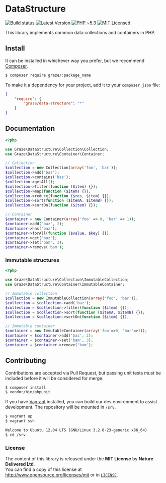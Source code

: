 # DataStructure

[![Build status][ico-build]][travis]
[![Latest Version][ico-package]][packagist]
[![PHP ~5.3][ico-engine]][lang]
[![MIT Licensed][ico-license]][license]

<!-- Links -->
[travis]: https://travis-ci.org/graze/data-structure
[packagist]: https://packagist.org/packages/graze/data-structure
[lang]: https://secure.php.net
[license]: https://github.com/graze/data-structure/blob/master/LICENSE

<!-- Images -->
[ico-build]: https://travis-ci.org/graze/data-structure.png?branch=master
[ico-package]: https://img.shields.io/packagist/v/graze/data-structure.svg
[ico-engine]: https://img.shields.io/badge/php-%3E%3D5.3-8892BF.svg
[ico-license]: https://img.shields.io/packagist/l/graze/data-structure.svg

This library implements common data collections and containers in PHP.

## Install

It can be installed in whichever way you prefer, but we recommend [Composer][packagist].

``` bash
$ composer require graze/:package_name
```

To make it a dependency for your project, add it to your `composer.json` file:
```json
{
    "require": {
        "graze/data-structure": "*"
    }
}
```

## Documentation
```php
<?php

use Graze\DataStructure\Collection\Collection;
use Graze\DataStructure\Container\Container;

// Collection
$collection = new Collection(array('foo', 'bar'));
$collection->add('baz');
$collection->contains('baz');
$collection->getAll();
$collection->filter(function ($item) {});
$collection->map(function ($item) {});
$collection->reduce(function ($res, $item) {});
$collection->sort(function ($itemA, $itemB) {});
$collection->sortOn(function ($item) {});

// Container
$container = new Container(array('foo' => 0, 'bar' => 1));
$container->add('baz', 2);
$container->has('baz');
$container->forAll(function ($value, $key) {})
$container->get('baz');
$container->set('bam', 3);
$container->remove('bam');
```

### Immutable structures
```php
<?php

use Graze\DataStructure\Collection\ImmutableCollection;
use Graze\DataStructure\Container\ImmutableContainer;

// Immutable collection
$collection = new ImmutableCollection(array('foo', 'bar'));
$collection = $collection->add('baz');
$collection = $collection->filter(function ($item) {});
$collection = $collection->sort(function ($itemA, $itemB) {});
$collection = $collection->sortOn(function ($item) {});

// Immutable container
$container = new ImmutableContainer(array('foo'=>0, 'bar'=>1));
$container = $container->add('baz', 2);
$container = $container->set('bam', 3);
$container = $container->remove('bam');
```

## Contributing
Contributions are accepted via Pull Request, but passing unit tests must be
included before it will be considered for merge.
```bash
$ composer install
$ vendor/bin/phpunit
```

If you have [Vagrant][vagrant] installed, you can build our dev environment to
assist development. The repository will be mounted in `/srv`.
```bash
$ vagrant up
$ vagrant ssh

Welcome to Ubuntu 12.04 LTS (GNU/Linux 3.2.0-23-generic x86_64)
$ cd /srv
```

### License
The content of this library is released under the **MIT License** by
**Nature Delivered Ltd**.<br/> You can find a copy of this license at
http://www.opensource.org/licenses/mit or in [`LICENSE`][license].

<!-- Links -->
[vagrant]: http://vagrantup.com
